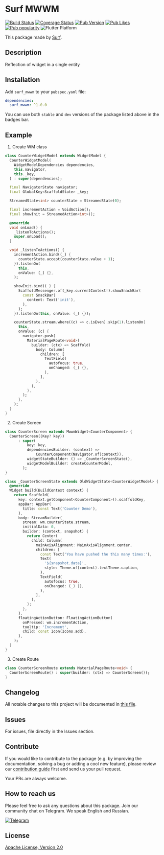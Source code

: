 # Surf MWWM

[![Build Status](https://shields.io/github/workflow/status/surfstudio/SurfGear/build?logo=github&logoColor=white)](https://github.com/surfstudio/SurfGear/tree/main/packages/surf_mwwm)
[![Coverage Status](https://img.shields.io/codecov/c/github/surfstudio/SurfGear?flag=surf_mwwm&logo=codecov&logoColor=white)](https://codecov.io/gh/surfstudio/SurfGear)
[![Pub Version](https://img.shields.io/pub/v/surf_mwwm?logo=dart&logoColor=white)](https://pub.dev/packages/surf_mwwm)
[![Pub Likes](https://badgen.net/pub/likes/surf_mwwm)](https://pub.dev/packages/surf_mwwm)
[![Pub popularity](https://badgen.net/pub/popularity/surf_mwwm)](https://pub.dev/packages/surf_mwwm/score)
![Flutter Platform](https://badgen.net/pub/flutter-platform/surf_mwwm)

This package made by [Surf](https://surf.ru/).

## Description

Reflection of widget in a single entity

## Installation

Add `surf_mwwm` to your `pubspec.yaml` file:

```yaml
dependencies:
  surf_mwwm: ^1.0.0
```

You can use both `stable` and `dev` versions of the package listed above in the badges bar.

## Example

1. Create WM class

```dart
class CounterWidgetModel extends WidgetModel {
  CounterWidgetModel(
    WidgetModelDependencies dependencies,
    this.navigator,
    this._key,
  ) : super(dependencies);

  final NavigatorState navigator;
  final GlobalKey<ScaffoldState> _key;

  StreamedState<int> counterState = StreamedState(0);

  final incrementAction = VoidAction();
  final showInit = StreamedAction<int>();

  @override
  void onLoad() {
    _listenToActions();
    super.onLoad();
  }

  void _listenToActions() {
    incrementAction.bind((_) {
      counterState.accept(counterState.value + 1);
    }).listenOn(
      this,
      onValue: (_) {},
    );

    showInit.bind((_) {
      ScaffoldMessenger.of(_key.currentContext!).showSnackBar(
        const SnackBar(
          content: Text('init'),
        ),
      );
    }).listenOn(this, onValue: (_) {});

    counterState.stream.where((c) => c.isEven).skip(1).listenOn(
      this,
      onValue: (c) {
        navigator.push(
          MaterialPageRoute<void>(
            builder: (ctx) => Scaffold(
              body: Column(
                children: [
                  TextField(
                    autofocus: true,
                    onChanged: (_) {},
                  ),
                ],
              ),
            ),
          ),
        );
      },
    );
  }
}
```

2. Create Screen

```dart
class CounterScreen extends MwwmWidget<CounterComponent> {
  CounterScreen({Key? key})
      : super(
          key: key,
          dependenciesBuilder: (context) =>
              CounterComponent(Navigator.of(context)),
          widgetStateBuilder: () => _CounterScreenState(),
          widgetModelBuilder: createCounterModel,
        );
}

class _CounterScreenState extends OldWidgetState<CounterWidgetModel> {
  @override
  Widget build(BuildContext context) {
    return Scaffold(
      key: context.getComponent<CounterComponent>().scaffoldKey,
      appBar: AppBar(
        title: const Text('Counter Demo'),
      ),
      body: StreamBuilder(
        stream: wm.counterState.stream,
        initialData: 0,
        builder: (context, snapshot) {
          return Center(
            child: Column(
              mainAxisAlignment: MainAxisAlignment.center,
              children: [
                const Text('You have pushed the this many times:'),
                Text(
                  '${snapshot.data}',
                  style: Theme.of(context).textTheme.caption,
                ),
                TextField(
                  autofocus: true,
                  onChanged: (_) {},
                ),
              ],
            ),
          );
        },
      ),
      floatingActionButton: FloatingActionButton(
        onPressed: wm.incrementAction,
        tooltip: 'Increment',
        child: const Icon(Icons.add),
      ),
    );
  }
}
```

3. Create Route

```dart
class CounterScreenRoute extends MaterialPageRoute<void> {
  CounterScreenRoute() : super(builder: (ctx) => CounterScreen());
}
```

## Changelog

All notable changes to this project will be documented in [this file](./CHANGELOG.md).

## Issues

For issues, file directly in the Issues section.

## Contribute

If you would like to contribute to the package (e.g. by improving the documentation, solving a bug or adding a cool new feature), please review our [contribution guide](../../CONTRIBUTING.md) first and send us your pull request.

Your PRs are always welcome.

## How to reach us

Please feel free to ask any questions about this package. Join our community chat on Telegram. We speak English and Russian.

[![Telegram](https://img.shields.io/badge/chat-on%20Telegram-blue.svg)](https://t.me/SurfGear)

## License

[Apache License, Version 2.0](https://www.apache.org/licenses/LICENSE-2.0)
